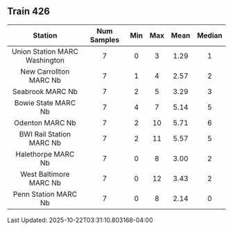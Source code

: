 ## Train 426

| Station | Num Samples | Min | Max | Mean | Median |
| :-----: | :---------: | :-: | :-: | :--: | :----: |
| Union Station MARC Washington | 7 | 0 | 3 | 1.29 | 1 |
| New Carrollton MARC Nb | 7 | 1 | 4 | 2.57 | 2 |
| Seabrook MARC Nb | 7 | 2 | 5 | 3.29 | 3 |
| Bowie State MARC Nb | 7 | 4 | 7 | 5.14 | 5 |
| Odenton MARC Nb | 7 | 2 | 10 | 5.71 | 6 |
| BWI Rail Station MARC Nb | 7 | 2 | 11 | 5.57 | 5 |
| Halethorpe MARC Nb | 7 | 0 | 8 | 3.00 | 2 |
| West Baltimore MARC Nb | 7 | 0 | 12 | 3.43 | 2 |
| Penn Station MARC Nb | 7 | 0 | 8 | 2.14 | 0 |


Last Updated: 2025-10-22T03:31:10.803168-04:00